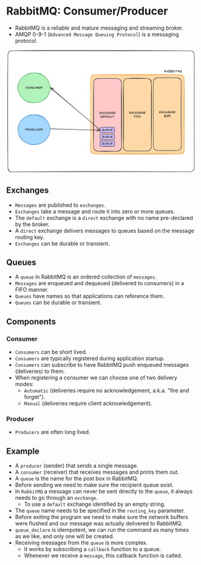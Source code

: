 # RabbitMQ: Consumer/Producer

- RabbitMQ is a reliable and mature messaging and streaming broker.
- AMQP 0-9-1 (`Advanced Message Queuing Protocol`) is a messaging protocol.

![System](system.png)

## Exchanges

- `Messages` are published to `exchanges`.
- `Exchanges` take a message and route it into zero or more queues.
- The `default` exchange is a `direct` exchange with no name pre-declared by the broker.
- A `direct` exchange delivers messages to queues based on the message routing key.
- `Exchanges` can be durable or transient.

## Queues

- A `queue` in RabbitMQ is an ordered collection of `messages`. 
- `Messages` are enqueued and dequeued (delivered to consumers) in a FIFO manner.
- `Queues` have names so that applications can reference them.
- `Queues` can be durable or transient.

## Components

### Consumer

- `Consumers` can be short lived.
- `Consumers` are typically registered during application startup.
- `Consumers` can subscribe to have RabbitMQ push enqueued messages (deliveries) to them.
- When registering a consumer we can choose one of two delivery modes:
    - `Automatic` (deliveries require no acknowledgement, a.k.a. "fire and forget").
    - `Manual` (deliveries require client acknowledgement).

### Producer

- `Producers` are often long lived.

## Example

- A `producer` (sender) that sends a single message.
- A `consumer` (receiver) that receives messages and prints them out.
- A `queue` is the name for the post box in RabbitMQ. 
- Before sending we need to make sure the recipient queue exist.
- In `RabbitMQ` a message can never be sent directly to the `queue`, it always needs to go through an `exchange`.
    - To use a `default` exchange identified by an empty string.
- The `queue` name needs to be specified in the `routing_key` parameter.
- Before exiting the program we need to make sure the network buffers were flushed and our message was actually delivered to RabbitMQ.
- `queue_declare` is idempotent, we can run the command as many times as we like, and only one will be created.
- Receiving messages from the `queue` is more complex.
    - It works by subscribing a `callback` function to a queue.
    - Whenever we receive a `message`, this callback function is called.
